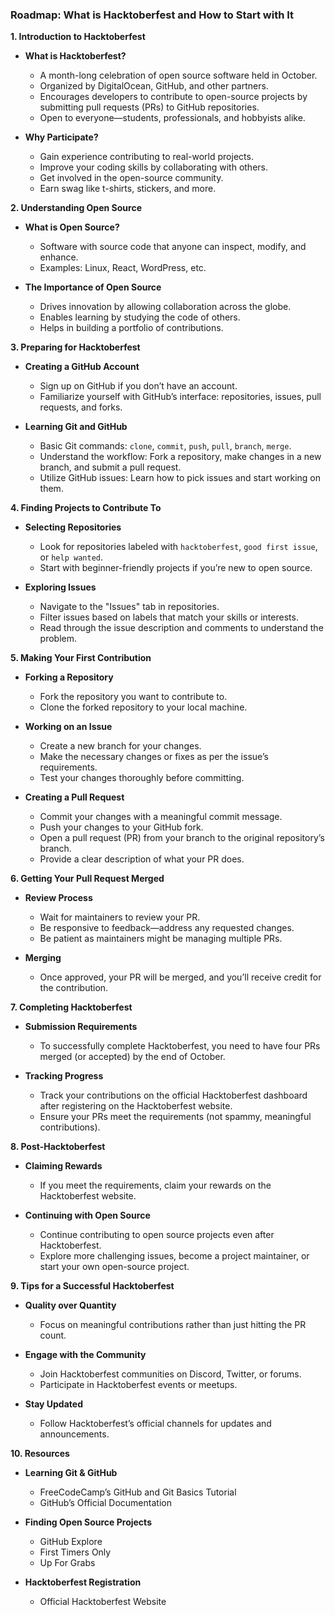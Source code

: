 ### Roadmap: What is Hacktoberfest and How to Start with It

**1. Introduction to Hacktoberfest**
   - **What is Hacktoberfest?**
     - A month-long celebration of open source software held in October.
     - Organized by DigitalOcean, GitHub, and other partners.
     - Encourages developers to contribute to open-source projects by submitting pull requests (PRs) to GitHub repositories.
     - Open to everyone—students, professionals, and hobbyists alike.

   - **Why Participate?**
     - Gain experience contributing to real-world projects.
     - Improve your coding skills by collaborating with others.
     - Get involved in the open-source community.
     - Earn swag like t-shirts, stickers, and more.

**2. Understanding Open Source**
   - **What is Open Source?**
     - Software with source code that anyone can inspect, modify, and enhance.
     - Examples: Linux, React, WordPress, etc.
   
   - **The Importance of Open Source**
     - Drives innovation by allowing collaboration across the globe.
     - Enables learning by studying the code of others.
     - Helps in building a portfolio of contributions.

**3. Preparing for Hacktoberfest**
   - **Creating a GitHub Account**
     - Sign up on GitHub if you don’t have an account.
     - Familiarize yourself with GitHub’s interface: repositories, issues, pull requests, and forks.
   
   - **Learning Git and GitHub**
     - Basic Git commands: `clone`, `commit`, `push`, `pull`, `branch`, `merge`.
     - Understand the workflow: Fork a repository, make changes in a new branch, and submit a pull request.
     - Utilize GitHub issues: Learn how to pick issues and start working on them.

**4. Finding Projects to Contribute To**
   - **Selecting Repositories**
     - Look for repositories labeled with `hacktoberfest`, `good first issue`, or `help wanted`.
     - Start with beginner-friendly projects if you’re new to open source.
   
   - **Exploring Issues**
     - Navigate to the "Issues" tab in repositories.
     - Filter issues based on labels that match your skills or interests.
     - Read through the issue description and comments to understand the problem.

**5. Making Your First Contribution**
   - **Forking a Repository**
     - Fork the repository you want to contribute to.
     - Clone the forked repository to your local machine.
   
   - **Working on an Issue**
     - Create a new branch for your changes.
     - Make the necessary changes or fixes as per the issue’s requirements.
     - Test your changes thoroughly before committing.

   - **Creating a Pull Request**
     - Commit your changes with a meaningful commit message.
     - Push your changes to your GitHub fork.
     - Open a pull request (PR) from your branch to the original repository’s branch.
     - Provide a clear description of what your PR does.

**6. Getting Your Pull Request Merged**
   - **Review Process**
     - Wait for maintainers to review your PR.
     - Be responsive to feedback—address any requested changes.
     - Be patient as maintainers might be managing multiple PRs.

   - **Merging**
     - Once approved, your PR will be merged, and you’ll receive credit for the contribution.

**7. Completing Hacktoberfest**
   - **Submission Requirements**
     - To successfully complete Hacktoberfest, you need to have four PRs merged (or accepted) by the end of October.
   
   - **Tracking Progress**
     - Track your contributions on the official Hacktoberfest dashboard after registering on the Hacktoberfest website.
     - Ensure your PRs meet the requirements (not spammy, meaningful contributions).

**8. Post-Hacktoberfest**
   - **Claiming Rewards**
     - If you meet the requirements, claim your rewards on the Hacktoberfest website.
   
   - **Continuing with Open Source**
     - Continue contributing to open source projects even after Hacktoberfest.
     - Explore more challenging issues, become a project maintainer, or start your own open-source project.

**9. Tips for a Successful Hacktoberfest**
   - **Quality over Quantity**
     - Focus on meaningful contributions rather than just hitting the PR count.
   
   - **Engage with the Community**
     - Join Hacktoberfest communities on Discord, Twitter, or forums.
     - Participate in Hacktoberfest events or meetups.

   - **Stay Updated**
     - Follow Hacktoberfest’s official channels for updates and announcements.

**10. Resources**
   - **Learning Git & GitHub**
     - FreeCodeCamp’s GitHub and Git Basics Tutorial
     - GitHub’s Official Documentation

   - **Finding Open Source Projects**
     - GitHub Explore
     - First Timers Only
     - Up For Grabs

   - **Hacktoberfest Registration**
     - Official Hacktoberfest Website

